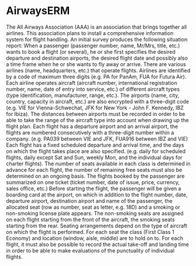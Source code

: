 # AirwaysERM

The All Airways Association (AAA) is an association that brings together all airlines. This association plans to install a comprehensive information system for flight handling. An initial survey produces the following situation report:
When a passenger (passenger number, name, Mr/Mrs, title, etc.) wants to book a flight (or several), he or she first specifies the desired departure and destination airports, the desired flight date and possibly also a time frame when he or she wants to fly away or arrive.
There are various airlines (name, headquarters, etc.) that operate flights. Airlines are identified by a code of maximum three digits (e.g. PA for PanAm, FUA for Futura Air). Each airline operates aircraft (aircraft number, international registration number, name, date of entry into service, etc.) of different aircraft types (type identification, manufacturer, range, etc.).
The airports (name, city, country, capacity in aircraft, etc.) are also encrypted with a three-digit code (e.g. VIE for Vienna-Schwechat, JFK for New York - John F. Kennedy, IBZ for Ibiza). The distances between airports must be recorded in order to be able to take the range of the aircraft type into account when drawing up the flight plan.
Each flight has a departure airport and an arrival airport, the flights are numbered consecutively with a three-digit number within a company. (e.g. PA039 between VIE and JFK, FUA916 between IBZ and VIE) Each flight has a fixed scheduled departure and arrival time, and the days on which the flight takes place are also specified. (e.g. daily for scheduled flights, daily except Sat and Sun, weekly Mon, and the individual days for charter flights). The number of seats available in each class is determined in advance for each flight, the number of remaining free seats must also be determined on an ongoing basis. The flights booked by the passenger are summarized on one ticket (ticket number, date of issue, price, currency, sales office, etc.)
Before starting the flight, the passenger will be given a boarding card at the airport, on which in addition to the flight number, date, departure airport, destination airport and name of the passenger, the allocated seat
(row as number, seat as letter, e.g. 18D) and a smoking or non-smoking license plate appears. The non-smoking seats are assigned on each flight starting from the front of the aircraft, the smoking seats starting from the rear. Seating arrangements depend on the type of aircraft on which the flight is performed. For each seat the class (First Class 1 Economy) and location (window, aisle, middle) are
to hold on to.
For each flight, it must also be possible to record the actual take-off and landing time in order to be able to make evaluations of the punctuality of individual flights.
